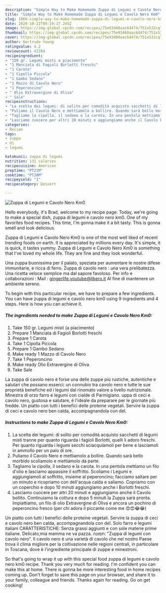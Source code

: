 ```yaml
---
description: "Simple Way to Make Homemade Zuppa di Legumi e Cavolo Nero Km0"
title: "Simple Way to Make Homemade Zuppa di Legumi e Cavolo Nero Km0"
slug: 1866-simple-way-to-make-homemade-zuppa-di-legumi-e-cavolo-nero-km0
date: 2020-10-22T09:19:17.245Z
image: https://img-global.cpcdn.com/recipes/75e93460aac6d474/751x532cq70/zuppa-di-legumi-e-cavolo-nero-km0-recipe-main-photo.jpg
thumbnail: https://img-global.cpcdn.com/recipes/75e93460aac6d474/751x532cq70/zuppa-di-legumi-e-cavolo-nero-km0-recipe-main-photo.jpg
cover: https://img-global.cpcdn.com/recipes/75e93460aac6d474/751x532cq70/zuppa-di-legumi-e-cavolo-nero-km0-recipe-main-photo.jpg
author: Gertrude Young
ratingvalue: 4.2
reviewcount: 42204
recipeingredient:
- "150 gr. Legumi misti a piacimento"
- "1 Manciata di Fagioli Borlotti freschi"
- "1 Carota"
- "1 Cipolla Piccola"
- "1 Gambo Sedano"
- "1 Mazzo di Cavolo Nero"
- "1 Peperoncino"
- " Olio Extravergine di Oliva"
- " Sale"
recipeinstructions:
- "La scelta dei legumi: di solito per comodità acquisto sacchetti di legumi misti tranne per quanto riguarda i fagioli Borlotti, quelli li adoro freschi. Per quanto riguarda i legumi secchi sciacquiamoli per bene e lasciamoli in ammollo per un paio di ore."
- "Puliamo il Cavolo Nero e mettiamolo a bollire. Quando sarà bello morbido scoliamolo e mettiamolo da parte."
- "Tagliamo la cipolla, il sedano e la carota. In una pentola mettiamo un filo d&#39;olio e lasciamo appassire il soffritto. Scoliamo i Legumi e aggiungiamoli al soffritto, insieme al peperoncino; facciamo saltare per un minuto e ricopriamo con dell&#39;acqua calda e saliamo. Copriamo con un coperchio e dopo 10 minuti aggiungiamo anche i Borlotti freschi."
- "Lasciamo cuocere per altri 20 minuti e aggiungiamo anche il Cavolo bollito. Continuiamo la cottura e dopo 5 minuti la Zuppa sarà pronta. Impiattiamo, un filo di olio Extravergine di Oliva e ancora un pochino di peperoncino fresco (per chi adora il piccante come me 😍😍😂😂)"
categories:
- Recipe
tags:
- zuppa
- di
- legumi

katakunci: zuppa di legumi 
nutrition: 131 calories
recipecuisine: American
preptime: "PT21M"
cooktime: "PT38M"
recipeyield: "1"
recipecategory: Dessert

---
```



![Zuppa di Legumi e Cavolo Nero Km0](https://img-global.cpcdn.com/recipes/75e93460aac6d474/751x532cq70/zuppa-di-legumi-e-cavolo-nero-km0-recipe-main-photo.jpg)

Hello everybody, it's Brad, welcome to my recipe page. Today, we're going to make a special dish, zuppa di legumi e cavolo nero km0. One of my favorites food recipes. This time, I'm gonna make it a bit tasty. This is gonna smell and look delicious.

Zuppa di Legumi e Cavolo Nero Km0 is one of the most well liked of recent trending foods on earth. It is appreciated by millions every day. It's simple, it is quick, it tastes yummy. Zuppa di Legumi e Cavolo Nero Km0 is something that I've loved my whole life. They are fine and they look wonderful.

Una zuppa buonissima per il palato, speziata per aumentare le nostre difese immunitarie, e ricca di ferro. Zuppa di cavolo nero : una vera prelibatezza. Una ricetta veloce semplice ma dal sapore favoloso. Per info e collaborazioni : Mail : gingerlife.youtube@libero.it Al fine di mantenere un ambiente sereno.


To begin with this particular recipe, we have to prepare a few ingredients. You can have zuppa di legumi e cavolo nero km0 using 9 ingredients and 4 steps. Here is how you can achieve it.

<!--inarticleads1-->

##### The ingredients needed to make Zuppa di Legumi e Cavolo Nero Km0:

1. Take 150 gr. Legumi misti (a piacimento)
1. Prepare 1 Manciata di Fagioli Borlotti freschi
1. Prepare 1 Carota
1. Take 1 Cipolla Piccola
1. Prepare 1 Gambo Sedano
1. Make ready 1 Mazzo di Cavolo Nero
1. Take 1 Peperoncino
1. Make ready  Olio Extravergine di Oliva
1. Take  Sale


La zuppa di cavolo nero è forse una delle zuppe più rustiche, autentiche e salutari che possano esserci: un connubio tra cavolo nero e tutte le sue proprietà benefiche ed i legumi dal rinomato valore a livello nutrizionale. Minestra di orzo farro e legumi con cialde di Parmigiano. uppa di ceci e cavolo nero, gustosa e salutare, è l&#39;ideale da preparare per le giornate più fredde. Un piatto con tutti i benefici delle proteine vegetali. Servire la zuppa di ceci e cavolo nero ben calda, accompagnandola con del. 

<!--inarticleads2-->

##### Instructions to make Zuppa di Legumi e Cavolo Nero Km0:

1. La scelta dei legumi: di solito per comodità acquisto sacchetti di legumi misti tranne per quanto riguarda i fagioli Borlotti, quelli li adoro freschi. Per quanto riguarda i legumi secchi sciacquiamoli per bene e lasciamoli in ammollo per un paio di ore.
1. Puliamo il Cavolo Nero e mettiamolo a bollire. Quando sarà bello morbido scoliamolo e mettiamolo da parte.
1. Tagliamo la cipolla, il sedano e la carota. In una pentola mettiamo un filo d&#39;olio e lasciamo appassire il soffritto. Scoliamo i Legumi e aggiungiamoli al soffritto, insieme al peperoncino; facciamo saltare per un minuto e ricopriamo con dell&#39;acqua calda e saliamo. Copriamo con un coperchio e dopo 10 minuti aggiungiamo anche i Borlotti freschi.
1. Lasciamo cuocere per altri 20 minuti e aggiungiamo anche il Cavolo bollito. Continuiamo la cottura e dopo 5 minuti la Zuppa sarà pronta. Impiattiamo, un filo di olio Extravergine di Oliva e ancora un pochino di peperoncino fresco (per chi adora il piccante come me 😍😍😂😂)


Un piatto con tutti i benefici delle proteine vegetali. Servire la zuppa di ceci e cavolo nero ben calda, accompagnandola con del. Solo farro e legumi italiani CARATTERISTICHE: Senza grassi aggiunti e con sole materie prime italiane. Delicato,mia mamma ne va pazza. תמונה: &#34;Zuppa di legumi con cavolo nero&#34;. Il cavolo nero è una varietà di cavolo che nel nostro Paese trova il clima migliore per la coltivazione nelle regioni centrali, in particolare in Toscana, dove è l&#39;ingrediente principale di zuppe e minestroni. 

So that's going to wrap it up with this special food zuppa di legumi e cavolo nero km0 recipe. Thank you very much for reading. I'm confident you can make this at home. There is gonna be more interesting food in home recipes coming up. Don't forget to save this page on your browser, and share it to your family, colleague and friends. Thanks again for reading. Go on get cooking!
